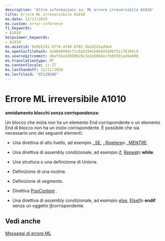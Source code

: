 ```yaml
---
description: 'Altre informazioni su: ML errore irreversibile A1010'
title: Errore ML irreversibile A1010
ms.date: 12/17/2019
ms.custom: error-reference
f1_keywords:
- A1010
helpviewer_keywords:
- A1010
ms.assetid: 9e0b5241-67f4-4740-8701-3b2d2d1ad9e4
ms.openlocfilehash: 4a00d9594c71c8a22942e869d109bf51176394c9
ms.sourcegitcommit: d6af41e42699628c3e2e6063ec7b03931a49a098
ms.translationtype: MT
ms.contentlocale: it-IT
ms.lasthandoff: 12/11/2020
ms.locfileid: "97129506"
---
```

# <a name="ml-fatal-error-a1010"></a>Errore ML irreversibile A1010

**annidamento blocchi senza corrispondenza:**

Un blocco che inizia non ha un elemento End corrispondente o un elemento End di blocco non ha un inizio corrispondente. È possibile che sia necessario uno dei seguenti elementi:

- Una direttiva di alto livello, ad esempio [. SE](dot-if.md), [. Ripetere](dot-repeat.md)o [. MENTRE](dot-while.md).

- Una direttiva di assembly condizionale, ad esempio [if](if-masm.md), [Repeat](repeat.md)o **while**.

- Una struttura o una definizione di Unione.

- Definizione di una routine.

- Definizione di segmento.

- Direttiva [PopContext](popcontext.md) .

- Una direttiva di assembly condizionale, ad esempio [else](else-masm.md), [ElseIf](elseif-masm.md)o **endif** senza un oggetto [if](if-masm.md)corrispondente.

## <a name="see-also"></a>Vedi anche

[Messaggi di errore ML](ml-error-messages.md)
